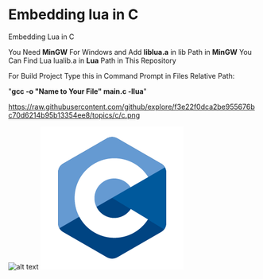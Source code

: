 # Embedding lua in C
Embedding Lua in C 

You Need **MinGW** For Windows and Add **liblua.a** in lib Path in **MinGW**
You Can Find Lua lualib.a in **Lua** Path in This Repository

For Build Project Type this in Command Prompt in Files Relative Path:

  "**gcc -o "Name to Your File" main.c -llua**"
  
  https://raw.githubusercontent.com/github/explore/f3e22f0dca2be955676bc70d6214b95b13354ee8/topics/c/c.png
  
![alt text](https://avatars.githubusercontent.com/u/2319114?s=200&v=4?raw=true) 
![alt text](https://raw.githubusercontent.com/github/explore/f3e22f0dca2be955676bc70d6214b95b13354ee8/topics/c/c.png?raw=true)
